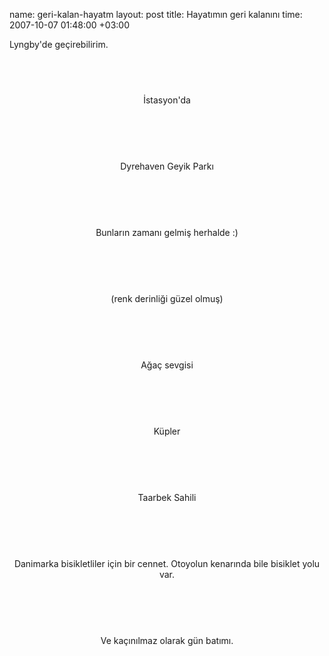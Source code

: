name: geri-kalan-hayatm
layout: post
title: Hayatımın geri kalanını
time: 2007-10-07 01:48:00 +03:00

Lyngby'de geçirebilirim.<br /><div style="text-align:center;clear:both;"><br /><a href="http://3.bp.blogspot.com/_AZvuJ9kmERM/RwgR3RCju2I/AAAAAAAAAP4/CqD6L3smDV0/s1600-h/DSCN6076.JPG"><img style="margin: 0px auto 10px; display: block; text-align: center; cursor: pointer;" src="http://3.bp.blogspot.com/_AZvuJ9kmERM/RwgR3RCju2I/AAAAAAAAAP4/CqD6L3smDV0/s400/DSCN6076.JPG" alt="" id="BLOGGER_PHOTO_ID_5118360617671179106" border="0" /></a><br /><p style="clear:both;">İstasyon'da</p><br /><br /><a href="http://2.bp.blogspot.com/_AZvuJ9kmERM/RwgbNBCju7I/AAAAAAAAAQg/hnlhwsn1Z18/s1600-h/DSCN6139.JPG"><img style="margin: 0px auto 10px; display: block; text-align: center; cursor: pointer;" src="http://2.bp.blogspot.com/_AZvuJ9kmERM/RwgbNBCju7I/AAAAAAAAAQg/hnlhwsn1Z18/s400/DSCN6139.JPG" alt="" id="BLOGGER_PHOTO_ID_5118370886937983922" border="0" /></a><br /><p style="clear:both;">Dyrehaven Geyik Parkı</p><br /><br /><a href="http://1.bp.blogspot.com/_AZvuJ9kmERM/RwgR3xCju3I/AAAAAAAAAQA/DuXuFgWDh-k/s1600-h/DSCN6102.JPG"><img style="margin: 0px auto 10px; display: block; text-align: center; cursor: pointer;" src="http://1.bp.blogspot.com/_AZvuJ9kmERM/RwgR3xCju3I/AAAAAAAAAQA/DuXuFgWDh-k/s400/DSCN6102.JPG" alt="" id="BLOGGER_PHOTO_ID_5118360626261113714" border="0" /></a><br /><p style="clear:both;">Bunların zamanı gelmiş herhalde :)</p><br /><br /><a href="http://2.bp.blogspot.com/_AZvuJ9kmERM/RwgR4BCju4I/AAAAAAAAAQI/hBcsqTIbyBw/s1600-h/DSCN6121.JPG"><img style="margin: 0px auto 10px; display: block; text-align: center; cursor: pointer;" src="http://2.bp.blogspot.com/_AZvuJ9kmERM/RwgR4BCju4I/AAAAAAAAAQI/hBcsqTIbyBw/s400/DSCN6121.JPG" alt="" id="BLOGGER_PHOTO_ID_5118360630556081026" border="0" /></a><br /><p style="clear:both;">(renk derinliği güzel olmuş)</p><br /><br /><a href="http://4.bp.blogspot.com/_AZvuJ9kmERM/RwgR4hCju5I/AAAAAAAAAQQ/uzxGD8t1L38/s1600-h/DSCN6130.JPG"><img style="margin: 0px auto 10px; display: block; text-align: center; cursor: pointer;" src="http://4.bp.blogspot.com/_AZvuJ9kmERM/RwgR4hCju5I/AAAAAAAAAQQ/uzxGD8t1L38/s400/DSCN6130.JPG" alt="" id="BLOGGER_PHOTO_ID_5118360639146015634" border="0" /></a><br /><p style="clear:both;">Ağaç sevgisi</p><br /><br /><a href="http://1.bp.blogspot.com/_AZvuJ9kmERM/RwgR4xCju6I/AAAAAAAAAQY/r-cnJ1cXdUw/s1600-h/DSCN6135.JPG"><img style="margin: 0px auto 10px; display: block; text-align: center; cursor: pointer;" src="http://1.bp.blogspot.com/_AZvuJ9kmERM/RwgR4xCju6I/AAAAAAAAAQY/r-cnJ1cXdUw/s400/DSCN6135.JPG" alt="" id="BLOGGER_PHOTO_ID_5118360643440982946" border="0" /></a><br /><p style="clear:both;">Küpler</p><br /><br /><a href="http://3.bp.blogspot.com/_AZvuJ9kmERM/RwgbNRCju8I/AAAAAAAAAQo/ITuMmEkJW7o/s1600-h/DSCN6160_1.JPG"><img style="margin: 0px auto 10px; display: block; text-align: center; cursor: pointer;" src="http://3.bp.blogspot.com/_AZvuJ9kmERM/RwgbNRCju8I/AAAAAAAAAQo/ITuMmEkJW7o/s400/DSCN6160_1.JPG" alt="" id="BLOGGER_PHOTO_ID_5118370891232951234" border="0" /></a><br /><p style="clear:both;">Taarbek Sahili</p><br /><br /><a href="http://1.bp.blogspot.com/_AZvuJ9kmERM/RwgbNxCju9I/AAAAAAAAAQw/PdVAsWaFbCs/s1600-h/DSCN6194.JPG"><img style="margin: 0px auto 10px; display: block; text-align: center; cursor: pointer;" src="http://1.bp.blogspot.com/_AZvuJ9kmERM/RwgbNxCju9I/AAAAAAAAAQw/PdVAsWaFbCs/s400/DSCN6194.JPG" alt="" id="BLOGGER_PHOTO_ID_5118370899822885842" border="0" /></a><br /><p style="clear:both;">Danimarka bisikletliler için bir cennet. Otoyolun kenarında bile bisiklet yolu var.</p><br /><br /><a href="http://2.bp.blogspot.com/_AZvuJ9kmERM/RwgbOBCju-I/AAAAAAAAAQ4/_KQ_FbMUbh8/s1600-h/DSCN6313.JPG"><img style="margin: 0px auto 10px; display: block; text-align: center; cursor: pointer;" src="http://2.bp.blogspot.com/_AZvuJ9kmERM/RwgbOBCju-I/AAAAAAAAAQ4/_KQ_FbMUbh8/s400/DSCN6313.JPG" alt="" id="BLOGGER_PHOTO_ID_5118370904117853154" border="0" /></a><br /><p style="clear:both;">Ve kaçınılmaz olarak gün batımı.</p><br /></div>

